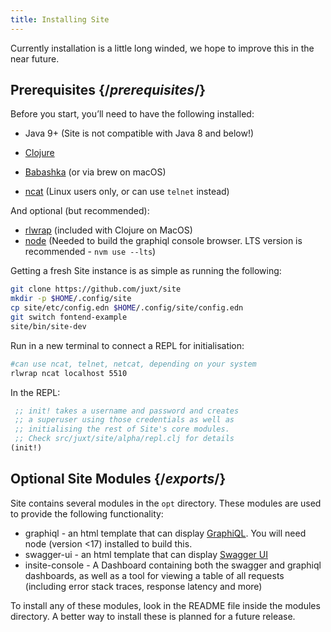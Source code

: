 ```yaml
---
title: Installing Site
---
```


<Intro>

Currently installation is a little long winded, we hope to improve this in the near future.

</Intro>

## Prerequisites {/_prerequisites_/}

Before you start, you’ll need to have the following installed:

- Java 9+ (Site is not compatible with Java 8 and below!)

- [Clojure](https://clojure.org/guides/getting_started)

- [Babashka](https://github.com/babashka/babashka/releases) (or via brew on macOS)

- [ncat](https://nmap.org/book/inst-linux.html) (Linux users only, or can use `telnet` instead)

And optional (but recommended):

- [rlwrap](https://github.com/hanslub42/rlwrap) (included with Clojure on MacOS)
- [node](https://nodejs.dev/download/package-manager/#nvm) (Needed to build the graphiql console browser. LTS version is recommended - `nvm use --lts`)

Getting a fresh Site instance is as simple as running the following:

```bash
git clone https://github.com/juxt/site
mkdir -p $HOME/.config/site
cp site/etc/config.edn $HOME/.config/site/config.edn
git switch fontend-example
site/bin/site-dev
```

Run in a new terminal to connect a REPL for initialisation:

```bash
#can use ncat, telnet, netcat, depending on your system
rlwrap ncat localhost 5510
```

In the REPL:

```clojure Site REPL
 ;; init! takes a username and password and creates
 ;; a superuser using those credentials as well as
 ;; initialising the rest of Site's core modules.
 ;; Check src/juxt/site/alpha/repl.clj for details
(init!)
```

## Optional Site Modules {/_exports_/}

Site contains several modules in the `opt` directory. These modules are used to provide the following functionality:

- graphiql - an html template that can display [GraphiQL](/reference/graphiql). You will need node (version <17) installed to build this.
- swagger-ui - an html template that can display [Swagger UI](/reference/swagger-ui)
- insite-console - A Dashboard containing both the swagger and graphiql dashboards, as well as a tool for viewing a table of all requests (including error stack traces, response latency and more)

To install any of these modules, look in the README file inside the modules directory. A better way to install these is planned for a future release.
